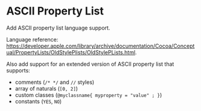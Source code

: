 # ASCII Property List

Add ASCII property list language support.

Language reference: https://developer.apple.com/library/archive/documentation/Cocoa/Conceptual/PropertyLists/OldStylePlists/OldStylePLists.html.

Also add support for an extended version of ASCII property list that supports:

 - comments (`/* */` and `//` styles)
 - array of naturals (`[0, 2]`)
 - custom classes (`@myclassname{ myproperty = "value" ; }`)
 - constants (`YES`, `NO`)
